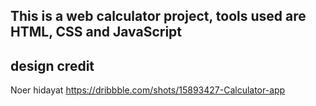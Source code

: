 ## This is a web calculator project, tools used are HTML, CSS and JavaScript 

## design credit
Noer hidayat
https://dribbble.com/shots/15893427-Calculator-app